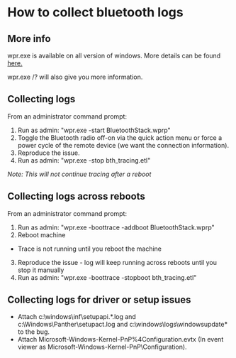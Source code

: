 # How to collect bluetooth logs

## More info
wpr.exe is available on all version of windows. More details can be found [here.](https://docs.microsoft.com/en-us/previous-versions/windows/it-pro/windows-8.1-and-8/hh448229%28v%3dwin.10%29)

wpr.exe /? will also give you more information.

## Collecting logs

From an administrator command prompt: 
1. Run as admin: "wpr.exe -start BluetoothStack.wprp"
2. Toggle the Bluetooth radio off-on via the quick action menu or force a power cycle of the remote device (we want the connection information).
3. Reproduce the issue.
4. Run as admin: "wpr.exe -stop bth_tracing.etl"

*Note: This will not continue tracing after a reboot*

## Collecting logs across reboots
From an administrator command prompt: 
1. Run as admin: "wpr.exe -boottrace -addboot BluetoothStack.wprp"
2. Reboot machine 
  * Trace is not running until you reboot the machine
3. Reproduce the issue - log will keep running across reboots until you stop it manually
4. Run as admin: "wpr.exe -boottrace -stopboot bth_tracing.etl"

## Collecting logs for driver or setup issues
* Attach c:\windows\inf\setupapi.*.log and c:\Windows\Panther\setupact.log and c:\windows\logs\windowsupdate\* to the bug.
* Attach Microsoft-Windows-Kernel-PnP%4Configuration.evtx (In event viewer as Microsoft-Windows-Kernel-PnP\Configuration).